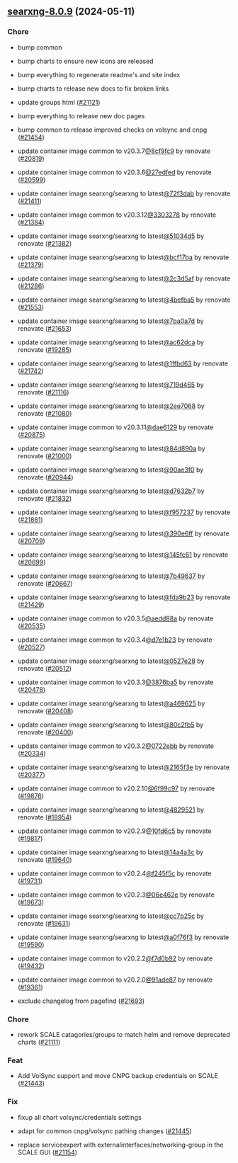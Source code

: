 

## [searxng-8.0.9](https://github.com/truecharts/charts/compare/searxng-7.6.0...searxng-8.0.9) (2024-05-11)

### Chore



- bump common

- bump charts to ensure new icons are released

- bump everything to regenerate readme's and site index

- bump charts to release new docs to fix broken links

- update groups html ([#21121](https://github.com/truecharts/charts/issues/21121))

- bump everything to release new doc pages

- bump common to release improved checks on volsync and cnpg ([#21454](https://github.com/truecharts/charts/issues/21454))

- update container image common to v20.3.7[@8cf9fc9](https://github.com/8cf9fc9) by renovate ([#20819](https://github.com/truecharts/charts/issues/20819))

- update container image common to v20.3.6[@27edfed](https://github.com/27edfed) by renovate ([#20599](https://github.com/truecharts/charts/issues/20599))

- update container image searxng/searxng to latest[@72f3dab](https://github.com/72f3dab) by renovate ([#21411](https://github.com/truecharts/charts/issues/21411))

- update container image common to v20.3.12[@3303278](https://github.com/3303278) by renovate ([#21384](https://github.com/truecharts/charts/issues/21384))

- update container image searxng/searxng to latest[@51034d5](https://github.com/51034d5) by renovate ([#21382](https://github.com/truecharts/charts/issues/21382))

- update container image searxng/searxng to latest[@bcf17ba](https://github.com/bcf17ba) by renovate ([#21379](https://github.com/truecharts/charts/issues/21379))

- update container image searxng/searxng to latest[@2c3d5af](https://github.com/2c3d5af) by renovate ([#21286](https://github.com/truecharts/charts/issues/21286))

- update container image searxng/searxng to latest[@4befba5](https://github.com/4befba5) by renovate ([#21553](https://github.com/truecharts/charts/issues/21553))

- update container image searxng/searxng to latest[@7ba0a7d](https://github.com/7ba0a7d) by renovate ([#21653](https://github.com/truecharts/charts/issues/21653))

- update container image searxng/searxng to latest[@ac62dca](https://github.com/ac62dca) by renovate ([#19285](https://github.com/truecharts/charts/issues/19285))

- update container image searxng/searxng to latest[@1ffbd63](https://github.com/1ffbd63) by renovate ([#21742](https://github.com/truecharts/charts/issues/21742))

- update container image searxng/searxng to latest[@719d465](https://github.com/719d465) by renovate ([#21116](https://github.com/truecharts/charts/issues/21116))

- update container image searxng/searxng to latest[@2ee7068](https://github.com/2ee7068) by renovate ([#21080](https://github.com/truecharts/charts/issues/21080))

- update container image common to v20.3.11[@dae6129](https://github.com/dae6129) by renovate ([#20875](https://github.com/truecharts/charts/issues/20875))

- update container image searxng/searxng to latest[@84d890a](https://github.com/84d890a) by renovate ([#21000](https://github.com/truecharts/charts/issues/21000))

- update container image searxng/searxng to latest[@90ae3f0](https://github.com/90ae3f0) by renovate ([#20944](https://github.com/truecharts/charts/issues/20944))

- update container image searxng/searxng to latest[@d7632b7](https://github.com/d7632b7) by renovate ([#21832](https://github.com/truecharts/charts/issues/21832))

- update container image searxng/searxng to latest[@f957237](https://github.com/f957237) by renovate ([#21861](https://github.com/truecharts/charts/issues/21861))

- update container image searxng/searxng to latest[@390e6ff](https://github.com/390e6ff) by renovate ([#20709](https://github.com/truecharts/charts/issues/20709))

- update container image searxng/searxng to latest[@145fc61](https://github.com/145fc61) by renovate ([#20699](https://github.com/truecharts/charts/issues/20699))

- update container image searxng/searxng to latest[@7b49637](https://github.com/7b49637) by renovate ([#20667](https://github.com/truecharts/charts/issues/20667))

- update container image searxng/searxng to latest[@fda9b23](https://github.com/fda9b23) by renovate ([#21429](https://github.com/truecharts/charts/issues/21429))

- update container image common to v20.3.5[@aedd88a](https://github.com/aedd88a) by renovate ([#20535](https://github.com/truecharts/charts/issues/20535))

- update container image common to v20.3.4[@d7e1b23](https://github.com/d7e1b23) by renovate ([#20527](https://github.com/truecharts/charts/issues/20527))

- update container image searxng/searxng to latest[@0527e28](https://github.com/0527e28) by renovate ([#20512](https://github.com/truecharts/charts/issues/20512))

- update container image common to v20.3.3[@3876ba5](https://github.com/3876ba5) by renovate ([#20478](https://github.com/truecharts/charts/issues/20478))

- update container image searxng/searxng to latest[@a469625](https://github.com/a469625) by renovate ([#20408](https://github.com/truecharts/charts/issues/20408))

- update container image searxng/searxng to latest[@80c2fb5](https://github.com/80c2fb5) by renovate ([#20400](https://github.com/truecharts/charts/issues/20400))

- update container image common to v20.3.2[@0722ebb](https://github.com/0722ebb) by renovate ([#20334](https://github.com/truecharts/charts/issues/20334))

- update container image searxng/searxng to latest[@2165f3e](https://github.com/2165f3e) by renovate ([#20377](https://github.com/truecharts/charts/issues/20377))

- update container image common to v20.2.10[@6f99c97](https://github.com/6f99c97) by renovate ([#19876](https://github.com/truecharts/charts/issues/19876))

- update container image searxng/searxng to latest[@4829521](https://github.com/4829521) by renovate ([#19954](https://github.com/truecharts/charts/issues/19954))

- update container image common to v20.2.9[@10fd6c5](https://github.com/10fd6c5) by renovate ([#19817](https://github.com/truecharts/charts/issues/19817))

- update container image searxng/searxng to latest[@14a4a3c](https://github.com/14a4a3c) by renovate ([#19640](https://github.com/truecharts/charts/issues/19640))

- update container image common to v20.2.4[@f245f5c](https://github.com/f245f5c) by renovate ([#19731](https://github.com/truecharts/charts/issues/19731))

- update container image common to v20.2.3[@06e462e](https://github.com/06e462e) by renovate ([#19673](https://github.com/truecharts/charts/issues/19673))

- update container image searxng/searxng to latest[@cc7b25c](https://github.com/cc7b25c) by renovate ([#19631](https://github.com/truecharts/charts/issues/19631))

- update container image searxng/searxng to latest[@a0f76f3](https://github.com/a0f76f3) by renovate ([#19590](https://github.com/truecharts/charts/issues/19590))

- update container image common to v20.2.2[@f7d0b92](https://github.com/f7d0b92) by renovate ([#19432](https://github.com/truecharts/charts/issues/19432))

- update container image common to v20.2.0[@91ade87](https://github.com/91ade87) by renovate ([#19361](https://github.com/truecharts/charts/issues/19361))

- exclude changelog from pagefind ([#21693](https://github.com/truecharts/charts/issues/21693))

### Chore



- rework SCALE catagories/groups to match helm and remove deprecated charts ([#21111](https://github.com/truecharts/charts/issues/21111))

### Feat



- Add VolSync support and move CNPG backup credentials on SCALE ([#21443](https://github.com/truecharts/charts/issues/21443))

### Fix



- fixup all chart volsync/credentials settings

- adapt for common cnpg/volsync pathing changes ([#21445](https://github.com/truecharts/charts/issues/21445))

- replace serviceexpert with externalinterfaces/networking-group in the SCALE GUI ([#21154](https://github.com/truecharts/charts/issues/21154))